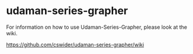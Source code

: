udaman-series-grapher
=====================

For information on how to use Udaman-Series-Grapher, please look at the wiki.

https://github.com/cswider/udaman-series-grapher/wiki
